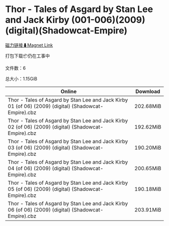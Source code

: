 # Thor - Tales of Asgard by Stan Lee and Jack Kirby (001-006)(2009)(digital)(Shadowcat-Empire)

[磁力链接⬇Magnet Link](magnet:?xt=urn:btih:bdf56a61348b81707ebf112a3107241ff4d379ed&dn=Thor%20-%20Tales%20of%20Asgard%20by%20Stan%20Lee%20and%20Jack%20Kirby%20%28001-006%29%282009%29%28digital%29%28Shadowcat-Empire%29)

打包下载📦仍在工事中

文件数：6

总大小：1.15GiB

Online | Download
--- | ---
Thor - Tales of Asgard by Stan Lee and Jack Kirby 01 (of 06) (2009) (digital) (Shadowcat-Empire).cbz | 202.68MiB
Thor - Tales of Asgard by Stan Lee and Jack Kirby 02 (of 06) (2009) (digital) (Shadowcat-Empire).cbz | 192.62MiB
Thor - Tales of Asgard by Stan Lee and Jack Kirby 03 (of 06) (2009) (digital) (Shadowcat-Empire).cbz | 190.20MiB
Thor - Tales of Asgard by Stan Lee and Jack Kirby 04 (of 06) (2009) (digital) (Shadowcat-Empire).cbz | 200.65MiB
Thor - Tales of Asgard by Stan Lee and Jack Kirby 05 (of 06) (2009) (digital) (Shadowcat-Empire).cbz | 190.18MiB
Thor - Tales of Asgard by Stan Lee and Jack Kirby 06 (of 06) (2009) (digital) (Shadowcat-Empire).cbz | 203.91MiB